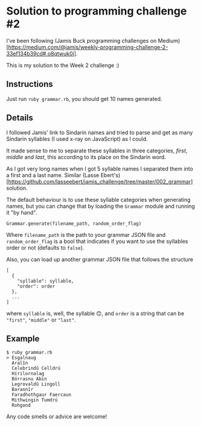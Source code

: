 # Solution to programming challenge #2

I've been following (Jamis Buck programming challenges on Medium)[https://medium.com/@jamis/weekly-programming-challenge-2-33ef134b39cd#.o8qtwuk0i].

This is my solution to the Week 2 challenge :)

## Instructions

Just run `ruby grammar.rb`, you should get 10 names generated.

## Details

I followed Jamis' link to Sindarin names and tried to parse and get as many Sindarin syllables (I used x-ray on JavaScript) as I could.

It made sense to me to separate these syllables in three categories, *first*, *middle* and *last*, this according to its place on the Sindarin word.

As I got very long names when I got 5 syllable names I separated them into a first and a last name. Similar (Lasse Ebert's)[https://github.com/lasseebert/jamis_challenge/tree/master/002_grammar] solution.

The default behaviour is to use these syllable categories when generating names, but you can change that by loading the `Grammar` module and running it "by hand".

```
Grammar.generate(filename_path, random_order_flag)
```

Where `filename_path` is the path to your grammar JSON file and `random_order_flag` is a bool that indicates if you want to use the syllables order or not (defaults to `false`).

Also, you can load up another grammar JSON file that follows the structure

```
[
  {
    "syllable": syllable,
    "order": order
  },
  ...
]
```

where `syllable` is, well, the syllable 🙃, and `order` is a string that can be `"first"`, `"middle"` or `"last"`.

## Example

```
$ ruby grammar.rb
> Esgalnaug
  Aralîn
  Celebrindû Celldrú
  Hírilornalag
  Bórrasnu Abin
  Legrovaldû Lingoll
  Barannîr
  Faradhothgaur Faercaun
  Mithwingin Tumdrú
  Rohgond
```

Any code smells or advice are welcome!
